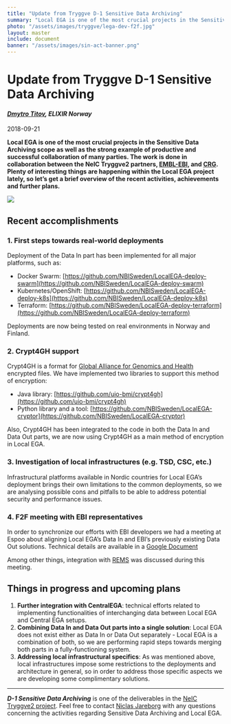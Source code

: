 ```yaml
---
title: "Update from Tryggve D-1 Sensitive Data Archiving"
summary: "Local EGA is one of the most crucial projects in the Sensitive Data Archiving scope as well as the strong example of productive and successful collaboration of many parties. Plenty of interesting things are happening within the Local EGA project lately, so let’s get a brief overview of the recent activities, achievements and further plans."
photo: "/assets/images/tryggve/lega-dev-f2f.jpg"
layout: master
include: document
banner: "/assets/images/sin-act-banner.png"
---
```


Update from Tryggve D-1 Sensitive Data Archiving
===========================

#### _[Dmytro Titov](../../../people/dmytro-titov/), ELIXIR Norway_

2018-09-21

**Local EGA is one of the most crucial projects in the Sensitive Data Archiving scope as well as the strong example of productive and successful collaboration of many parties. The work is done in collaboration between the NeIC Tryggve2 partners, [EMBL-EBI](https://www.ebi.ac.uk/), and [CRG](http://www.crg.es/). Plenty of interesting things are happening within the Local EGA project lately, so let’s get a brief overview of the recent activities, achievements and further plans.**

<a href="../../../assets/images/tryggve/lega-dev-f2f.jpg" class="smallpic"><img src="../../../assets/images/tryggve/lega-dev-f2f.jpg"></a>

## Recent accomplishments

### 1. First steps towards real-world deployments

Deployment of the Data In part has been implemented for all major platforms, such as:
- Docker Swarm: [https://github.com/NBISweden/LocalEGA-deploy-swarm](https://github.com/NBISweden/LocalEGA-deploy-swarm)
- Kubernetes/OpenShift: [https://github.com/NBISweden/LocalEGA-deploy-k8s](https://github.com/NBISweden/LocalEGA-deploy-k8s)
- Terraform: [https://github.com/NBISweden/LocalEGA-deploy-terraform](https://github.com/NBISweden/LocalEGA-deploy-terraform) 

Deployments are now being tested on real environments in Norway and Finland. 

### 2. Crypt4GH support

Crypt4GH is a format for [Global Alliance for Genomics and Health](https://www.ga4gh.org/) encrypted files. We have implemented two libraries to support this method of encryption:

* Java library: [https://github.com/uio-bmi/crypt4gh](https://github.com/uio-bmi/crypt4gh)
* Python library and a tool: [https://github.com/NBISweden/LocalEGA-cryptor](https://github.com/NBISweden/LocalEGA-cryptor)

Also, Crypt4GH has been integrated to the code in both the Data In and Data Out parts, we are now using Crypt4GH as a main method of encryption in Local EGA. 

### 3. Investigation of local infrastructures (e.g. TSD, CSC, etc.)
Infrastructural platforms available in Nordic countries for Local EGA’s deployment brings their own limitations to the common deployments, so we are analysing possible cons and pitfalls to be able to address potential security and performance issues.  

### 4. F2F meeting with EBI representatives
In order to synchronize our efforts with EBI developers we had a meeting at Espoo about aligning Local EGA’s Data In and EBI’s previously existing Data Out solutions. Technical details are available in a [Google Document](https://docs.google.com/document/d/1DI3crNVDYnP0hUIFiFV6yCvE4ZjT1Dw_4UQ5YtZB1F8/edit?usp=sharing)

Among other things, integration with [REMS](https://confluence.csc.fi/display/REMS/Home) was discussed during this meeting.

## Things in progress and upcoming plans
1. **Further integration with CentralEGA**: technical efforts related to implementing functionalities of interchanging data between Local EGA and Central EGA setups.
2. **Combining Data In and Data Out parts into a single solution**: Local EGA does not exist either as Data In or Data Out separately - Local EGA is a combination of both, so we are performing rapid steps towards merging both parts in a fully-functioning system.
3. **Addressing local infrastructural specifics**: As was mentioned above, local infrastructures impose some restrictions to the deployments and architecture in general, so in order to address those specific aspects we are developing some complimentary solutions.

---

_**D-1 Sensitive Data Archiving**_ is one of the deliverables in the [NeIC Tryggve2 project](https://nicjar.github.io/neic.no/tryggve/). Feel free to contact [Niclas Jareborg](../../../people/niclas-jareborg/) with any questions concerning the activities regarding Sensitive Data Archiving and Local EGA.

